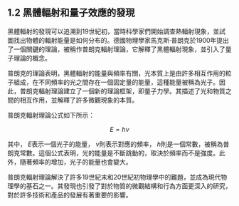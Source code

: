 ## 1.2 黑體輻射和量子效應的發現

黑體輻射的發現可以追溯到19世紀初，當時科學家們開始調查熱輻射現象，並試圖找出物體的輻射能量是如何分布的。德國物理學家馬克斯·普朗克於1900年提出了一個關鍵的理論，被稱作普朗克輻射理論，它解釋了黑體輻射現象，並引入了量子理論的概念。

普朗克的理論表明，黑體輻射的能量與頻率有關，光本質上是由許多相互作用的粒子組成，在不同頻率的光之間存在一個固定量的能量，這種能量被稱為光子。因此，普朗克輻射理論建立了一個新的理論框架，即量子力學。其描述了光和物質之間的相互作用，並解釋了許多微觀現象的本質。

普朗克輻射理論公式如下所示：

$$E=h\nu$$

其中， $E$表示一個光子的能量， $\nu$則表示對應的頻率， $h$則是一個常數，被稱為普朗克常數。這個公式表明，光的能量是不斷跳動的，取決於頻率而不是強度。此外，隨著頻率的增加，光子的能量也會變大。

普朗克輻射理論解決了許多19世紀末和20世紀初物理學中的難題，並成為現代物理學的基石之一。其發現也引發了對於物質的微觀結構和行為方面更深入的研究，對於許多技術和產品的發展有著重要的影響。